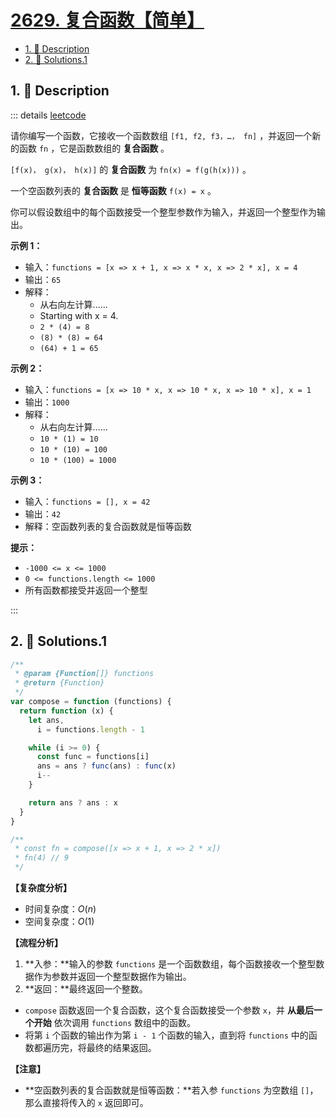 # [2629. 复合函数【简单】](https://github.com/Tdahuyou/TNotes.leetcode/tree/main/notes/2629.%20%E5%A4%8D%E5%90%88%E5%87%BD%E6%95%B0%E3%80%90%E7%AE%80%E5%8D%95%E3%80%91)

<!-- region:toc -->

- [1. 📝 Description](#1--description)
- [2. 🎯 Solutions.1](#2--solutions1)

<!-- endregion:toc -->

## 1. 📝 Description

::: details [leetcode](https://leetcode.cn/problems/function-composition)

请你编写一个函数，它接收一个函数数组 `[f1, f2, f3，…， fn]` ，并返回一个新的函数 `fn` ，它是函数数组的 **复合函数** 。

`[f(x)， g(x)， h(x)]` 的 **复合函数** 为 `fn(x) = f(g(h(x)))` 。

一个空函数列表的 **复合函数** 是 **恒等函数** `f(x) = x` 。

你可以假设数组中的每个函数接受一个整型参数作为输入，并返回一个整型作为输出。

**示例 1：**

- 输入：`functions = [x => x + 1, x => x * x, x => 2 * x], x = 4`
- 输出：`65`
- 解释：
  - 从右向左计算......
  - Starting with x = 4.
  - `2 * (4) = 8`
  - `(8) * (8) = 64`
  - `(64) + 1 = 65`

**示例 2：**

- 输入：`functions = [x => 10 * x, x => 10 * x, x => 10 * x], x = 1`
- 输出：`1000`
- 解释：
  - 从右向左计算......
  - `10 * (1) = 10`
  - `10 * (10) = 100`
  - `10 * (100) = 1000`

**示例 3：**

- 输入：`functions = [], x = 42`
- 输出：`42`
- 解释：空函数列表的复合函数就是恒等函数

**提示：**

- `-1000 <= x <= 1000`
- `0 <= functions.length <= 1000`
- 所有函数都接受并返回一个整型

:::

## 2. 🎯 Solutions.1

```javascript
/**
 * @param {Function[]} functions
 * @return {Function}
 */
var compose = function (functions) {
  return function (x) {
    let ans,
      i = functions.length - 1

    while (i >= 0) {
      const func = functions[i]
      ans = ans ? func(ans) : func(x)
      i--
    }

    return ans ? ans : x
  }
}

/**
 * const fn = compose([x => x + 1, x => 2 * x])
 * fn(4) // 9
 */
```

**【复杂度分析】**

- 时间复杂度：$O(n)$
- 空间复杂度：$O(1)$

**【流程分析】**

1. **入参：**输入的参数 `functions` 是一个函数数组，每个函数接收一个整型数据作为参数并返回一个整型数据作为输出。
2. **返回：**最终返回一个整数。

- `compose` 函数返回一个复合函数，这个复合函数接受一个参数 `x`，并 **从最后一个开始** 依次调用 `functions` 数组中的函数。
- 将第 `i` 个函数的输出作为第 `i - 1` 个函数的输入，直到将 `functions` 中的函数都遍历完，将最终的结果返回。

**【注意】**

- **空函数列表的复合函数就是恒等函数：**若入参 `functions` 为空数组 `[]`，那么直接将传入的 `x` 返回即可。
